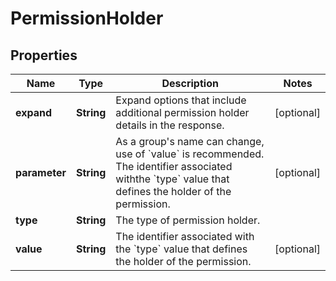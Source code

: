 # PermissionHolder

## Properties
Name | Type | Description | Notes
------------ | ------------- | ------------- | -------------
**expand** | **String** | Expand options that include additional permission holder details in the response. |  [optional]
**parameter** | **String** | As a group&#x27;s name can change, use of &#x60;value&#x60; is recommended. The identifier associated withthe &#x60;type&#x60; value that defines the holder of the permission. |  [optional]
**type** | **String** | The type of permission holder. | 
**value** | **String** | The identifier associated with the &#x60;type&#x60; value that defines the holder of the permission. |  [optional]
